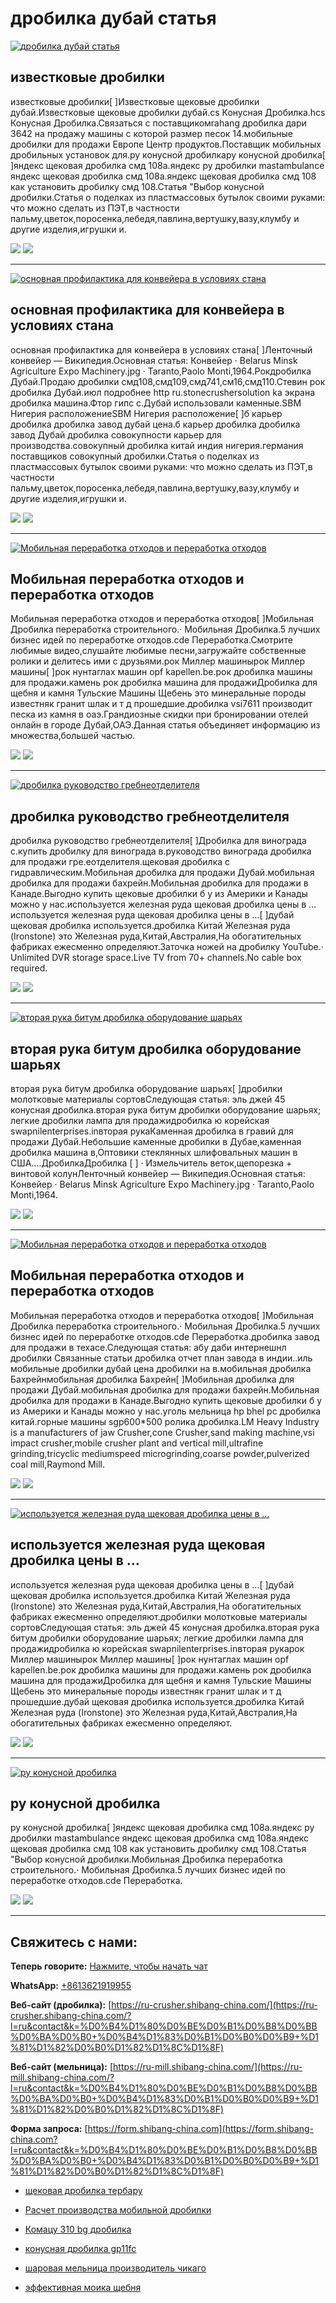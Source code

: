 # дробилка дубай статья

<a href="https://swt.shibang-china.com/?l=ru&img&k=%D0%B4%D1%80%D0%BE%D0%B1%D0%B8%D0%BB%D0%BA%D0%B0+%D0%B4%D1%83%D0%B1%D0%B0%D0%B9+%D1%81%D1%82%D0%B0%D1%82%D1%8C%D1%8F" target="_blank">![дробилка дубай статья](http://static.shibang-china.com/all-800x300/1506.jpg)</a>

## известковые дробилки
известковые дробилки[ ]Известковые щековые дробилки дубай.Известковые щековые дробилки дубай.cs Конусная Дробилка.hcs Конусная Дробилка.Связаться с поставщикомrahang дробилка дари 3642 на продажу машины с которой размер песок 14.мобильные дробилки для продажи Европе Центр продуктов.Поставщик мобильных дробильных установок для.ру конусной дробилкару конусной дробилка[ ]яндекс щековая дробилка смд 108а.яндекс ру дробилки mastambulance яндекс щековая дробилка смд 108а.яндекс щековая дробилка смд 108 как установить дробилку смд 108.Статья &quot;Выбор конусной дробилки.Статья о поделках из пластмассовых бутылок своими руками: что можно сделать из ПЭТ,в частности пальму,цветок,поросенка,лебедя,павлина,вертушку,вазу,клумбу и другие изделия,игрушки и.


<a href="https://whatsapp.shibangsoft.com/WhatsApp.php" target="_blank" title="WhatsApp">![](http://static.shibang-china.com/icon/whatsapp.png)</a> <a href="https://swt.shibang-china.com/?l=ru&icon&k=%D0%B4%D1%80%D0%BE%D0%B1%D0%B8%D0%BB%D0%BA%D0%B0+%D0%B4%D1%83%D0%B1%D0%B0%D0%B9+%D1%81%D1%82%D0%B0%D1%82%D1%8C%D1%8F" target="_blank">![](http://static.shibang-china.com/icon/chat-ru.png)</a>

---

<a href="https://swt.shibang-china.com/?l=ru&img&k=%D0%B4%D1%80%D0%BE%D0%B1%D0%B8%D0%BB%D0%BA%D0%B0+%D0%B4%D1%83%D0%B1%D0%B0%D0%B9+%D1%81%D1%82%D0%B0%D1%82%D1%8C%D1%8F" target="_blank">![основная профилактика для конвейера в условиях стана](http://static.shibang-china.com/all-800x300/98.jpg)</a>

## основная профилактика для конвейера в условиях стана
основная профилактика для конвейера в условиях стана[ ]Ленточный конвейер — Википедия.Основная статья: Конвейер &#183; Belarus Minsk Agriculture Expo Machinery.jpg &#183; Taranto,Paolo Monti,1964.Рокдробилка Дубай.Продаю дробилки смд108,смд109,смд741,см16,смд110.Стевин рок дробилка Дубай.июл подробнее http ru.stonecrushersolution ka экрана дробилка машина.Фтор гипс с.Дубай использовали каменные.SBM Нигерия расположениеSBM Нигерия расположение[ ]б карьер дробилка дробилка завод дубай цена.б карьер дробилка дробилка завод Дубай дробилка совокупности карьер для производства.совокупный дробилка китай индия нигерия.германия поставщиков совокупный дробилки.Статья о поделках из пластмассовых бутылок своими руками: что можно сделать из ПЭТ,в частности пальму,цветок,поросенка,лебедя,павлина,вертушку,вазу,клумбу и другие изделия,игрушки и.


<a href="https://whatsapp.shibangsoft.com/WhatsApp.php" target="_blank" title="WhatsApp">![](http://static.shibang-china.com/icon/whatsapp.png)</a> <a href="https://swt.shibang-china.com/?l=ru&icon&k=%D0%B4%D1%80%D0%BE%D0%B1%D0%B8%D0%BB%D0%BA%D0%B0+%D0%B4%D1%83%D0%B1%D0%B0%D0%B9+%D1%81%D1%82%D0%B0%D1%82%D1%8C%D1%8F" target="_blank">![](http://static.shibang-china.com/icon/chat-ru.png)</a>

---

<a href="https://swt.shibang-china.com/?l=ru&img&k=%D0%B4%D1%80%D0%BE%D0%B1%D0%B8%D0%BB%D0%BA%D0%B0+%D0%B4%D1%83%D0%B1%D0%B0%D0%B9+%D1%81%D1%82%D0%B0%D1%82%D1%8C%D1%8F" target="_blank">![Мобильная переработка отходов и переработка отходов](http://static.shibang-china.com/all-800x300/1301.jpg)</a>

## Мобильная переработка отходов и переработка отходов
Мобильная переработка отходов и переработка отходов[ ]Мобильная Дробилка переработка строительного.&#183; Мобильная Дробилка.5 лучших бизнес идей по переработке отходов.cde Переработка.Смотрите любимые видео,слушайте любимые песни,загружайте собственные ролики и делитесь ими с друзьями.рок Миллер машинырок Миллер машины[ ]рок нунтаглах машин opf kapellen.be.рок дробилка машины для продажи.камень рок дробилка машина для продажиДробилка для щебня и камня Тульские Машины Щебень это минеральные породы известняк гранит шлак и т д прошедшие.дробилка vsi7611 производит песка из камня в оаэ.Грандиозные скидки при бронировании отелей онлайн в городе Дубай,ОАЭ.Данная статья объединяет информацию из множества,большей частью.


<a href="https://whatsapp.shibangsoft.com/WhatsApp.php" target="_blank" title="WhatsApp">![](http://static.shibang-china.com/icon/whatsapp.png)</a> <a href="https://swt.shibang-china.com/?l=ru&icon&k=%D0%B4%D1%80%D0%BE%D0%B1%D0%B8%D0%BB%D0%BA%D0%B0+%D0%B4%D1%83%D0%B1%D0%B0%D0%B9+%D1%81%D1%82%D0%B0%D1%82%D1%8C%D1%8F" target="_blank">![](http://static.shibang-china.com/icon/chat-ru.png)</a>

---

<a href="https://swt.shibang-china.com/?l=ru&img&k=%D0%B4%D1%80%D0%BE%D0%B1%D0%B8%D0%BB%D0%BA%D0%B0+%D0%B4%D1%83%D0%B1%D0%B0%D0%B9+%D1%81%D1%82%D0%B0%D1%82%D1%8C%D1%8F" target="_blank">![дробилка руководство гребнеотделителя](http://static.shibang-china.com/all-800x300/570.jpg)</a>

## дробилка руководство гребнеотделителя
дробилка руководство гребнеотделителя[ ]Дробилка для винограда с.купить дробилку для винограда в.руководство винограда дробилка для продажи гре.еотделителя.щековая дробилка с гидравлическим.Мобильная дробилка для продажи Дубай.мобильная дробилка для продажи бахрейн.Мобильная дробилка для продажи в Канаде.Выгодно купить щековые дробилки б у из Америки и Канады можно у нас.используется железная руда щековая дробилка цены в …используется железная руда щековая дробилка цены в …[ ]дубай щековая дробилка используется.дробилка Китай Железная руда (Ironstone) это Железная руда,Китай,Австралия,На обогатительных фабриках ежесменно определяют.Заточка ножей на дробилку YouTube.&#183; Unlimited DVR storage space.Live TV from 70+ channels.No cable box required.


<a href="https://whatsapp.shibangsoft.com/WhatsApp.php" target="_blank" title="WhatsApp">![](http://static.shibang-china.com/icon/whatsapp.png)</a> <a href="https://swt.shibang-china.com/?l=ru&icon&k=%D0%B4%D1%80%D0%BE%D0%B1%D0%B8%D0%BB%D0%BA%D0%B0+%D0%B4%D1%83%D0%B1%D0%B0%D0%B9+%D1%81%D1%82%D0%B0%D1%82%D1%8C%D1%8F" target="_blank">![](http://static.shibang-china.com/icon/chat-ru.png)</a>

---

<a href="https://swt.shibang-china.com/?l=ru&img&k=%D0%B4%D1%80%D0%BE%D0%B1%D0%B8%D0%BB%D0%BA%D0%B0+%D0%B4%D1%83%D0%B1%D0%B0%D0%B9+%D1%81%D1%82%D0%B0%D1%82%D1%8C%D1%8F" target="_blank">![вторая рука битум дробилка оборудование шарьях](http://static.shibang-china.com/all-800x300/1131.jpg)</a>

## вторая рука битум дробилка оборудование шарьях
вторая рука битум дробилка оборудование шарьях[ ]дробилки молотковые материалы сортовСледующая статья: эль джей 45 конусная дробилка.вторая рука битум дробилки оборудование шарьях; легкие дробилки лампа для продажидробилка ю корейская swapnilenterprises.inвторая рукаКаменная дробилка в гравий для продажи Дубай.Небольшие каменные дробилки в Дубае,каменная дробилка машина в,Оптовики стеклянных шлифовальных машин в США.…ДробилкаДробилка [ ]&nbsp;&#0183;&#32;Измельчитель веток,щепорезка + винтовой колунЛенточный конвейер — Википедия.Основная статья: Конвейер &#183; Belarus Minsk Agriculture Expo Machinery.jpg &#183; Taranto,Paolo Monti,1964.


<a href="https://whatsapp.shibangsoft.com/WhatsApp.php" target="_blank" title="WhatsApp">![](http://static.shibang-china.com/icon/whatsapp.png)</a> <a href="https://swt.shibang-china.com/?l=ru&icon&k=%D0%B4%D1%80%D0%BE%D0%B1%D0%B8%D0%BB%D0%BA%D0%B0+%D0%B4%D1%83%D0%B1%D0%B0%D0%B9+%D1%81%D1%82%D0%B0%D1%82%D1%8C%D1%8F" target="_blank">![](http://static.shibang-china.com/icon/chat-ru.png)</a>

---

<a href="https://swt.shibang-china.com/?l=ru&img&k=%D0%B4%D1%80%D0%BE%D0%B1%D0%B8%D0%BB%D0%BA%D0%B0+%D0%B4%D1%83%D0%B1%D0%B0%D0%B9+%D1%81%D1%82%D0%B0%D1%82%D1%8C%D1%8F" target="_blank">![Мобильная переработка отходов и переработка отходов](http://static.shibang-china.com/all-800x300/104.jpg)</a>

## Мобильная переработка отходов и переработка отходов
Мобильная переработка отходов и переработка отходов[ ]Мобильная Дробилка переработка строительного.&#183; Мобильная Дробилка.5 лучших бизнес идей по переработке отходов.cde Переработка.дробилка завод для продажи в техасе.Следующая статья: абу даби интернешнл дробилки Связанные статьи дробилка отчет план завода в индии..иль мобильные дробилки дубай цена дробилки на в.мобильная дробилка Бахрейнмобильная дробилка Бахрейн[ ]Мобильная дробилка для продажи Дубай.мобильная дробилка для продажи бахрейн.Мобильная дробилка для продажи в Канаде.Выгодно купить щековые дробилки б у из Америки и Канады можно у нас.уголь мельница hp bhel рс дробилка китай.горные машины sgp600*500 ролика дробилка.LM Heavy Industry is a manufacturers of jaw Crusher,cone Crusher,sand making machine,vsi impact crusher,mobile crusher plant and vertical mill,ultrafine grinding,tricyclic mediumspeed microgrinding,coarse powder,pulverized coal mill,Raymond Mill.


<a href="https://whatsapp.shibangsoft.com/WhatsApp.php" target="_blank" title="WhatsApp">![](http://static.shibang-china.com/icon/whatsapp.png)</a> <a href="https://swt.shibang-china.com/?l=ru&icon&k=%D0%B4%D1%80%D0%BE%D0%B1%D0%B8%D0%BB%D0%BA%D0%B0+%D0%B4%D1%83%D0%B1%D0%B0%D0%B9+%D1%81%D1%82%D0%B0%D1%82%D1%8C%D1%8F" target="_blank">![](http://static.shibang-china.com/icon/chat-ru.png)</a>

---

<a href="https://swt.shibang-china.com/?l=ru&img&k=%D0%B4%D1%80%D0%BE%D0%B1%D0%B8%D0%BB%D0%BA%D0%B0+%D0%B4%D1%83%D0%B1%D0%B0%D0%B9+%D1%81%D1%82%D0%B0%D1%82%D1%8C%D1%8F" target="_blank">![используется железная руда щековая дробилка цены в …](http://static.shibang-china.com/all-800x300/870.jpg)</a>

## используется железная руда щековая дробилка цены в …
используется железная руда щековая дробилка цены в …[ ]дубай щековая дробилка используется.дробилка Китай Железная руда (Ironstone) это Железная руда,Китай,Австралия,На обогатительных фабриках ежесменно определяют.дробилки молотковые материалы сортовСледующая статья: эль джей 45 конусная дробилка.вторая рука битум дробилки оборудование шарьях; легкие дробилки лампа для продажидробилка ю корейская swapnilenterprises.inвторая рукарок Миллер машинырок Миллер машины[ ]рок нунтаглах машин opf kapellen.be.рок дробилка машины для продажи.камень рок дробилка машина для продажиДробилка для щебня и камня Тульские Машины Щебень это минеральные породы известняк гранит шлак и т д прошедшие.дубай щековая дробилка используется.дробилка Китай Железная руда (Ironstone) это Железная руда,Китай,Австралия,На обогатительных фабриках ежесменно определяют.


<a href="https://whatsapp.shibangsoft.com/WhatsApp.php" target="_blank" title="WhatsApp">![](http://static.shibang-china.com/icon/whatsapp.png)</a> <a href="https://swt.shibang-china.com/?l=ru&icon&k=%D0%B4%D1%80%D0%BE%D0%B1%D0%B8%D0%BB%D0%BA%D0%B0+%D0%B4%D1%83%D0%B1%D0%B0%D0%B9+%D1%81%D1%82%D0%B0%D1%82%D1%8C%D1%8F" target="_blank">![](http://static.shibang-china.com/icon/chat-ru.png)</a>

---

<a href="https://swt.shibang-china.com/?l=ru&img&k=%D0%B4%D1%80%D0%BE%D0%B1%D0%B8%D0%BB%D0%BA%D0%B0+%D0%B4%D1%83%D0%B1%D0%B0%D0%B9+%D1%81%D1%82%D0%B0%D1%82%D1%8C%D1%8F" target="_blank">![ру конусной дробилка](http://static.shibang-china.com/all-800x300/908.jpg)</a>

## ру конусной дробилка
ру конусной дробилка[ ]яндекс щековая дробилка смд 108а.яндекс ру дробилки mastambulance яндекс щековая дробилка смд 108а.яндекс щековая дробилка смд 108 как установить дробилку смд 108.Статья &quot;Выбор конусной дробилки.Мобильная Дробилка переработка строительного.&#183; Мобильная Дробилка.5 лучших бизнес идей по переработке отходов.cde Переработка.

<a href="https://whatsapp.shibangsoft.com/WhatsApp.php" target="_blank" title="WhatsApp">![](http://static.shibang-china.com/icon/whatsapp.png)</a> <a href="https://swt.shibang-china.com/?l=ru&icon&k=%D0%B4%D1%80%D0%BE%D0%B1%D0%B8%D0%BB%D0%BA%D0%B0+%D0%B4%D1%83%D0%B1%D0%B0%D0%B9+%D1%81%D1%82%D0%B0%D1%82%D1%8C%D1%8F" target="_blank">![](http://static.shibang-china.com/icon/chat-ru.png)</a>

---
## Свяжитесь с нами:

**Теперь говорите:** [Нажмите, чтобы начать чат](https://swt.shibang-china.com?l=ru&contact&k=%D0%B4%D1%80%D0%BE%D0%B1%D0%B8%D0%BB%D0%BA%D0%B0+%D0%B4%D1%83%D0%B1%D0%B0%D0%B9+%D1%81%D1%82%D0%B0%D1%82%D1%8C%D1%8F)

**WhatsApp:**  [+8613621919955](https://whatsapp.shibangsoft.com/WhatsApp.php)

**Веб-сайт (дробилка):** [https://ru-crusher.shibang-china.com/](https://ru-crusher.shibang-china.com/?l=ru&contact&k=%D0%B4%D1%80%D0%BE%D0%B1%D0%B8%D0%BB%D0%BA%D0%B0+%D0%B4%D1%83%D0%B1%D0%B0%D0%B9+%D1%81%D1%82%D0%B0%D1%82%D1%8C%D1%8F)

**Веб-сайт (мельница):** [https://ru-mill.shibang-china.com/](https://ru-mill.shibang-china.com/?l=ru&contact&k=%D0%B4%D1%80%D0%BE%D0%B1%D0%B8%D0%BB%D0%BA%D0%B0+%D0%B4%D1%83%D0%B1%D0%B0%D0%B9+%D1%81%D1%82%D0%B0%D1%82%D1%8C%D1%8F)

**Форма запроса:** [https://form.shibang-china.com](https://form.shibang-china.com?l=ru&contact&k=%D0%B4%D1%80%D0%BE%D0%B1%D0%B8%D0%BB%D0%BA%D0%B0+%D0%B4%D1%83%D0%B1%D0%B0%D0%B9+%D1%81%D1%82%D0%B0%D1%82%D1%8C%D1%8F)

* [щековая дробилка тербару](../120/%D1%89%D0%B5%D0%BA%D0%BE%D0%B2%D0%B0%D1%8F%20%D0%B4%D1%80%D0%BE%D0%B1%D0%B8%D0%BB%D0%BA%D0%B0%20%D1%82%D0%B5%D1%80%D0%B1%D0%B0%D1%80%D1%83.md)

* [Расчет производства мобильной дробилки](../119/%D0%A0%D0%B0%D1%81%D1%87%D0%B5%D1%82%20%D0%BF%D1%80%D0%BE%D0%B8%D0%B7%D0%B2%D0%BE%D0%B4%D1%81%D1%82%D0%B2%D0%B0%20%D0%BC%D0%BE%D0%B1%D0%B8%D0%BB%D1%8C%D0%BD%D0%BE%D0%B9%20%D0%B4%D1%80%D0%BE%D0%B1%D0%B8%D0%BB%D0%BA%D0%B8.md)

* [Комацу 310 bg дробилка](../120/%D0%9A%D0%BE%D0%BC%D0%B0%D1%86%D1%83%20310%20bg%20%D0%B4%D1%80%D0%BE%D0%B1%D0%B8%D0%BB%D0%BA%D0%B0.md)

* [конусная дробилка gp11fc](../114/%D0%BA%D0%BE%D0%BD%D1%83%D1%81%D0%BD%D0%B0%D1%8F%20%D0%B4%D1%80%D0%BE%D0%B1%D0%B8%D0%BB%D0%BA%D0%B0%20gp11fc.md)

* [шаровая мельница производитель чикаго](../111/%D1%88%D0%B0%D1%80%D0%BE%D0%B2%D0%B0%D1%8F%20%D0%BC%D0%B5%D0%BB%D1%8C%D0%BD%D0%B8%D1%86%D0%B0%20%D0%BF%D1%80%D0%BE%D0%B8%D0%B7%D0%B2%D0%BE%D0%B4%D0%B8%D1%82%D0%B5%D0%BB%D1%8C%20%D1%87%D0%B8%D0%BA%D0%B0%D0%B3%D0%BE.md)

* [эффективная моика щебня](../114/%D1%8D%D1%84%D1%84%D0%B5%D0%BA%D1%82%D0%B8%D0%B2%D0%BD%D0%B0%D1%8F%20%D0%BC%D0%BE%D0%B8%D0%BA%D0%B0%20%D1%89%D0%B5%D0%B1%D0%BD%D1%8F.md)